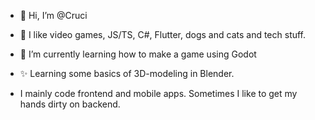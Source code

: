 - 👋 Hi, I’m @Cruci
- 👀 I like video games, JS/TS, C#, Flutter, dogs and cats and tech stuff.
- 🌱 I’m currently learning how to make a game using Godot
- ✨ Learning some basics of 3D-modeling in Blender.
  
- I mainly code frontend and mobile apps. Sometimes I like to get my hands dirty on backend.

<!---
Cruci/Cruci is a ✨ special ✨ repository because its `README.md` (this file) appears on your GitHub profile.
You can click the Preview link to take a look at your changes.
--->
